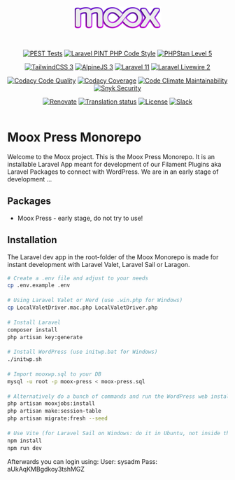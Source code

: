 <p align="center">
    <br>
  	<img src="https://github.com/mooxphp/moox/raw/main/art/moox-logo.png" width="200" alt="Moox Logo">
    <br>
</p><br>

<p align="center">
    <a href="https://github.com/mooxphp/moox-press/actions/workflows/pest.yml"><img alt="PEST Tests" src="https://github.com/mooxphp/moox/actions/workflows/pest.yml/badge.svg"></a>
    <a href="https://github.com/mooxphp/moox-press/actions/workflows/pint.yml"><img alt="Laravel PINT PHP Code Style" src="https://github.com/mooxphp/moox/actions/workflows/pint.yml/badge.svg"></a>
    <a href="https://github.com/mooxphp/moox-press/actions/workflows/phpstan.yml"><img alt="PHPStan Level 5" src="https://github.com/mooxphp/moox/actions/workflows/phpstan.yml/badge.svg"></a>
</p>
<p align="center">
    <a href="https://www.tailwindcss.com"><img alt="TailwindCSS 3" src="https://img.shields.io/badge/TailwindCSS-v3-orange?logo=tailwindcss&color=06B6D4"></a>
    <a href="https://www.alpinejs.dev"><img alt="AlpineJS 3" src="https://img.shields.io/badge/AlpineJS-v3-orange?logo=alpine.js&color=8BC0D0"></a>
    <a href="https://www.laravel.com"><img alt="Laravel 11" src="https://img.shields.io/badge/Laravel-v11-orange?logo=Laravel&color=FF2D20"></a>
    <a href="https://www.laravel-livewire.com"><img alt="Laravel Livewire 2" src="https://img.shields.io/badge/Livewire-v3-orange?logo=livewire&color=4E56A6"></a>
</p>
<p align="center">
    <a href="https://app.codacy.com/gh/mooxphp/moox-press/dashboard"><img src="https://app.codacy.com/project/badge/Grade/b81c5e7cad514c3cb20776b58a5c283a" alt="Codacy Code Quality"></a>
    <a href="https://app.codacy.com/gh/mooxphp/moox-press/dashboard"><img src="https://app.codacy.com/project/badge/Coverage/b81c5e7cad514c3cb20776b58a5c283a" alt="Codacy Coverage"></a>
    <a href="https://codeclimate.com/github/mooxphp/moox-press/maintainability"><img src="https://api.codeclimate.com/v1/badges/429388473ab5a276f751/maintainability" alt="Code Climate Maintainability"></a>
    <a href="https://snyk.io/test/github/mooxphp/moox-press"><img alt="Snyk Security" src="https://snyk.io/test/github/mooxphp/moox-press/badge.svg"></a>
</p>
<p align="center">
    <a href="https://github.com/mooxphp/moox/issues/94"><img src="https://img.shields.io/badge/renovate-enabled-brightgreen.svg" alt="Renovate" /></a>
    <a href="https://hosted.weblate.org/engage/moox/"><img src="https://hosted.weblate.org/widgets/moox/-/svg-badge.svg" alt="Translation status" /></a>
    <a href="https://github.com/mooxphp/moox-press/blob/main/LICENSE.md"><img alt="License" src="https://img.shields.io/github/license/mooxphp/moox?color=blue&label=license"></a>
    <a href="https://mooxphp.slack.com/"><img alt="Slack" src="https://img.shields.io/badge/Slack-Moox-blue?logo=slack"></a>
    <br>
    <br>
</p>

# Moox Press Monorepo

Welcome to the Moox project. This is the Moox Press Monorepo. It is an installable Laravel App meant for development of our Filament Plugins aka Laravel Packages to connect with WordPress. We are in an early stage of development ...

## Packages

-   Moox Press - early stage, do not try to use!

## Installation

The Laravel dev app in the root-folder of the Moox Monorepo is made for instant development with Laravel Valet, Laravel Sail or Laragon.

```bash
# Create a .env file and adjust to your needs
cp .env.example .env

# Using Laravel Valet or Herd (use .win.php for Windows)
cp LocalValetDriver.mac.php LocalValetDriver.php

# Install Laravel
composer install
php artisan key:generate

# Install WordPress (use initwp.bat for Windows)
./initwp.sh

# Import mooxwp.sql to your DB
mysql -u root -p moox-press < moox-press.sql

# Alternatively do a bunch of commands and run the WordPress web installer
php artisan mooxjobs:install
php artisan make:session-table
php artisan migrate:fresh --seed

# Use Vite (for Laravel Sail on Windows: do it in Ubuntu, not inside the Sail container)
npm install
npm run dev
```

Afterwards you can login using:
User: sysadm
Pass: aUkAqKMBgdkoy3tshMGZ
